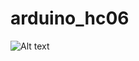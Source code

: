 # arduino_hc06

![Alt text](/Users/khairulizwan/github/Arduino-HC06/img/Introduction-to-Arduino-UNO.jpg?raw=true "Title")
